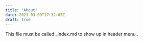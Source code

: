 ```yaml
---
title: "About"
date: 2023-03-09T17:32:05Z
draft: true
---
```


This file must be called _index.md to show up in header menu..
